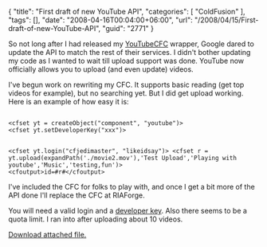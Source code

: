 {
	"title": "First draft of new YouTube API",
	"categories": [
		"ColdFusion"
	],
	"tags": [],
	"date": "2008-04-16T00:04:00+06:00",
	"url": "/2008/04/15/First-draft-of-new-YouTube-API",
	"guid": "2771"
}

So not long after I had released my <a href="http://youtubecfc.riaforge.org">YouTubeCFC</a> wrapper, Google dared to update the API to match the rest of their services. I didn't bother updating my code as I wanted to wait till upload support was done. YouTube now officially allows you to upload (and even update) videos. 

I've begun work on rewriting my CFC. It supports basic reading (get top videos for example), but no searching yet. But I did get upload working. Here is an example of how easy it is:

<code>
&lt;cfset yt = createObject("component", "youtube")&gt;
&lt;cfset yt.setDeveloperKey("xxx")&gt;

&lt;cfset yt.login("cfjedimaster", "likeidsay")&gt;
&lt;cfset r = yt.upload(expandPath('./movie2.mov'),'Test Upload','Playing with youtube','Music','testing,fun')&gt;
&lt;cfoutput&gt;id=#r#&lt;/cfoutput&gt;
</code>

I've included the CFC for folks to play with, and once I get a bit more of the API done I'll replace the CFC at RIAForge.

You will need a valid login and a <a href="http://code.google.com/apis/youtube/dashboard/">developer key</a>. Also there seems to be a quota limit. I ran into after uploading about 10 videos.<p><a href='enclosures/D%3A%5Chosts%5Cwww%2Ecoldfusionjedi%2Ecom%5Cenclosures%2Fyoutube%2Ecfc%2Ezip'>Download attached file.</a></p>